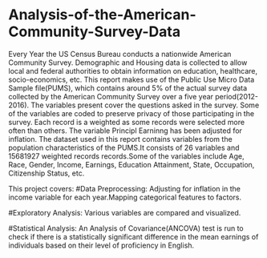 # Analysis-of-the-American-Community-Survey-Data
Every Year the US Census Bureau conducts a nationwide American Community Survey. Demographic and Housing data is collected to allow local and federal authorities to obtain information on education, healthcare, socio-economics, etc.
This report makes use of the Public Use Micro Data Sample file(PUMS), which contains around 5% of the actual survey data collected by the American Community Survey over a five year period(2012-2016). The variables present cover the questions asked in the survey. Some of the variables are coded to preserve privacy of those participating in the survey. Each record is a weighted as some records were selected more often than others. The variable Principl Earninng has been adjusted for inflation.
The dataset used in this report contains variables from the population characteristics of the PUMS.It consists of 26 variables and 15681927 weighted records records.Some of the variables include Age, Race, Gender, Income, Earnings, Education Attainment, State, Occupation, Citizenship Status, etc.

This project covers:
#Data Preprocessing: Adjusting for inflation in the income variable for each year.Mapping categorical features to factors.
 
#Exploratory Analysis: Various variables are compared and visualized.

#Statistical Analysis: An Analysis of Covariance(ANCOVA) test is run to check if there is a statistically significant difference in the mean earnings of individuals based on their level of proficiency in English.


